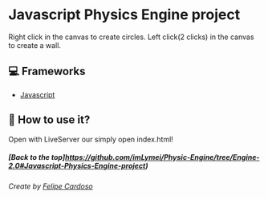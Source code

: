 # Javascript Physics Engine project

Right click in the canvas to create circles.
Left click(2 clicks) in the canvas to create a wall.

## 💻 Frameworks

- [Javascript](https://www.javascript.com)

## 🚀 How to use it?

Open with LiveServer our simply open index.html!

##### [Back to the top]https://github.com/imLymei/Physic-Engine/tree/Engine-2.0#Javascript-Physics-Engine-project)

###### Create by [Felipe Cardoso](https://lymei.art)
